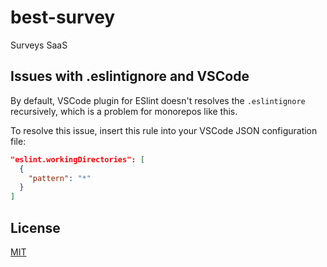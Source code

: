 # best-survey

Surveys SaaS

## Issues with .eslintignore and VSCode

By default, VSCode plugin for ESlint doesn't resolves the `.eslintignore` recursively, which is a problem for monorepos like this.

To resolve this issue, insert this rule into your VSCode JSON configuration file:

```json
"eslint.workingDirectories": [
  {
    "pattern": "*"
  }
]
```

## License

[MIT](./LICENSE)
